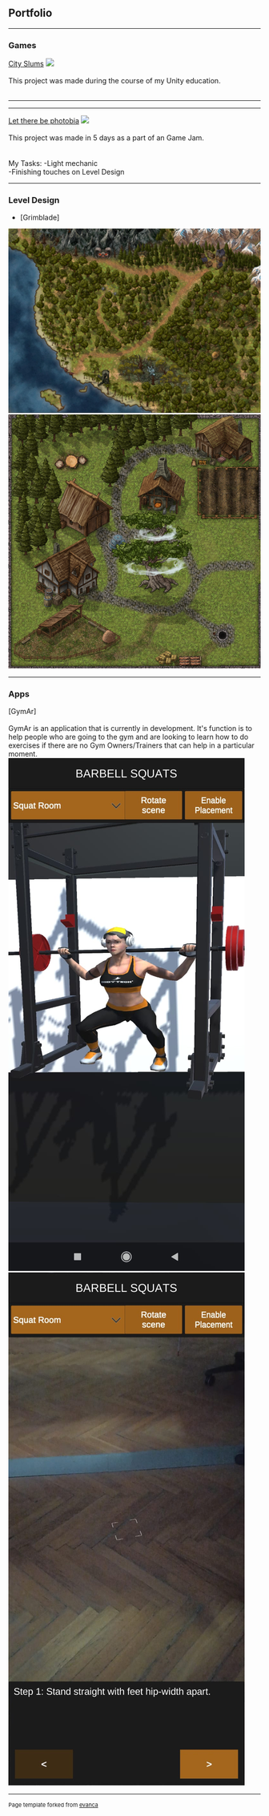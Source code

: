 ## Portfolio

---

### Games 

[City Slums](https://domdar.itch.io/city-sim)
<img src="https://img.itch.zone/aW1hZ2UvMTI1MTk4OS83MzA3MzMxLnBuZw==/original/wXv2G7.png"/>
<br><br>This project was made during the course of my Unity education.<br><br>

---

---
[Let there be photobia](https://callmetoots.itch.io/let-there-be-photophobia)
<img src="https://images-ext-2.discordapp.net/external/TqSlSJok8Kn9G62pJJblqqDl3lBK4IdLbUv1SobxeyM/https/img.itch.zone/aW1nLzc2NTQ3NTEucG5n/original/B%252FV6Le.png?width=720&height=404"/>
<br><br>This project was made in 5 days as a part  of an Game Jam.<br><br>
<br>My Tasks: -Light mechanic <br>
              -Finishing touches on Level Design<br>

---

### Level Design

- [Grimblade]
 <img src="images/Islandlvldesign.png?raw=true"/>
 <img src="images/Townlvldesign.png?raw=true"/>

---
### Apps

[GymAr]
<br><br> GymAr is an application that is currently in development. It's function is to help people who are going to the gym and are looking to learn how to do exercises if there are no Gym Owners/Trainers that can help in a particular moment.
<img src="images/GymAr.jpeg?raw=true"/>
<img src="images/GymArTwo.jpeg?raw=true"/>





---
<p style="font-size:11px">Page template forked from <a href="https://github.com/evanca/quick-portfolio">evanca</a></p>
<!-- Remove above link if you don't want to attibute -->
